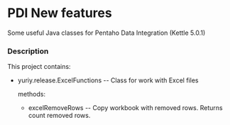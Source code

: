 # PDI New features
Some useful Java classes for Pentaho Data Integration (Kettle 5.0.1)

### Description

This project contains:

* yuriy.release.ExcelFunctions -- Class for work with Excel files

	methods:
	
	* excelRemoveRows -- Copy workbook with removed rows. Returns count removed rows.
